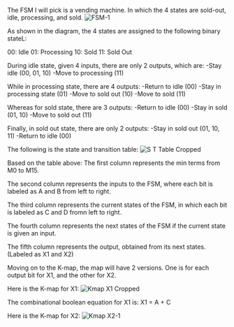 The FSM I will pick is a vending machine. In which the 4 states are sold-out, idle, processing, and sold.
![FSM-1](https://user-images.githubusercontent.com/114371901/210545894-aaffd16e-88a7-4982-bece-36d3149981f1.jpg)

As shown in the diagram, the 4 states are assigned to the following binary stateL:

00: Idle
01: Processing
10: Sold
11: Sold Out

During idle state, given 4 inputs, there are only 2 outputs, which are:
-Stay idle (00, 01, 10)
-Move to processing (11)

While in processing state, there are 4 outputs:
-Return to idle (00)
-Stay in processing state (01)
-Move to sold out (10)
-Move to sold (11)

Whereas for sold state, there are 3 outputs:
-Return to idle (00)
-Stay in sold (01, 10)
-Move to sold out (11)

Finally, in sold out state, there are only 2 outputs:
-Stay in sold out (01, 10, 11)
-Return to idle (00)

The following is the state and transition table:
![S T Table Cropped](https://user-images.githubusercontent.com/114371901/212919647-46375742-5a6a-429e-92ce-f554029b611a.jpg)


Based on the table above:
The first column represents the min terms from M0 to M15.

The second column represents the inputs to the FSM, where each bit is labeled as A and B from left to right.

The third column represents the current states of the FSM, in which each bit is labeled as C and D fromn left to right.

The fourth column represents the next states of the FSM if the current state is given an input.

The fifth column represents the output, obtained from its next states. (Labeled as X1 and X2)

Moving on to the K-map, the map will have 2 versions. One is for each output bit for X1, and the other for X2.

Here is the K-map for X1:
![Kmap X1 Cropped](https://user-images.githubusercontent.com/114371901/212918816-a67bc196-3662-4925-926c-ba96383cf7fb.jpg)

The combinational boolean equation for X1 is:
X1 = A + C

Here is the K-map for X2:
![Kmap X2-1](https://user-images.githubusercontent.com/114371901/210564364-e53c754e-b844-4cfe-8a82-410b30638117.jpg)
